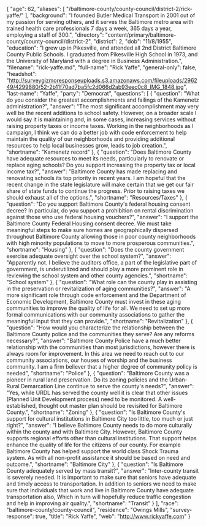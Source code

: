 {
  "age": 62,
  "aliases": [
    "/baltimore-county/county-council/district-2/rick-yaffe/"
  ],
  "background": "I founded Butler Medical Transport in 2001 out of my passion for serving others, and it serves the Baltimore metro area with trained health care professionals 7 days a week, 365 days a year, employing a staff of 300.",
  "directory": "content/primary/baltimore-county/county-council/district-2",
  "district": 2,
  "dob": "11/8/1955",
  "education": "I grew up in Pikesville, and attended all 2nd District Baltimore County Public Schools. I graduated from Pikesville High School in 1973, and the University of Maryland with a degree in Business Administration.",
  "filename": "rick-yaffe.md",
  "full-name": "Rick Yaffe",
  "general-only": false,
  "headshot": "http://surveygizmoresponseuploads.s3.amazonaws.com/fileuploads/296249/4299880/52-2b11f70ad7ba5fc2d066d2ab93eec0c8_IMG_1848.jpg",
  "last-name": "Yaffe",
  "party": "Democrat",
  "questions": [
    {
      "question": "What do you consider the greatest accomplishments and failings of the Kamenetz administration?",
      "answer": "The most significant accomplishment may very well be the recent additions to school safety. However, on a broader scale I would say it is maintaining and, in some cases, increasing services without raising property taxes or income taxes. Working in the neighborhoods as I campaign, I think we can do a better job with code enforcement to help maintain the quality of our neighborhoods and providing additional resources to help local businesses grow, leads to job creation.",
      "shortname": "Kamenetz record"
    },
    {
      "question": "Does Baltimore County have adequate resources to meet its needs, particularly to renovate or replace aging schools? Do you support increasing the property tax or local income tax?",
      "answer": "Baltimore County has made replacing and renovating schools its top priority in recent years. I am hopeful that the recent change in the state legislature will make certain that we get our fair share of state funds to continue the progress. Prior to raising taxes we should exhaust all of the options.",
      "shortname": "Resources/Taxes"
    },
    {
      "question": "Do you support Baltimore County's federal housing consent decree? In particular, do you support a prohibition on rental discrimination against those who use federal housing vouchers?",
      "answer": "I support the Baltimore County Federal Housing consent decree. We must take meaningful steps to make sure homes are geographically dispersed throughout Baltimore County allowing those in poor county neighborhoods with high minority populations to move to more prosperous communities.",
      "shortname": "Housing"
    },
    {
      "question": "Does the county government exercise adequate oversight over the school system?",
      "answer": "Apparently not. I believe the auditors office, a part of the legislative part of government, is underutilized and should play a more prominent role in reviewing the school system and other county agencies.",
      "shortname": "School system"
    },
    {
      "question": "What role can the county play in assisting in the preservation or revitalization of aging communities?",
      "answer": "A more significant role through code enforcement and the Department of Economic Development, Baltimore County must invest in these aging communities to improve the quality of life for all. We need to set up more formal communications with our community associations to gather the meaningful input that they can provide.",
      "shortname": "Revitalization"
    },
    {
      "question": "How would you characterize the relationship between the Baltimore County police and the communities they serve? Are any reforms necessary?",
      "answer": "Baltimore County Police have a much better relationship with the communities than most jurisdictions, however there is always room for improvement. In this area we need to reach out to our community associations, our houses of worship and the business community. I am a firm believer that a higher degree of community policy is needed",
      "shortname": "Police"
    },
    {
      "question": "Baltimore County was a pioneer in rural land preservation. Do its zoning policies and the Urban-Rural Demarcation Line continue to serve the county's needs?",
      "answer": "Yes, while URDL has served the county well it is clear that other issues (Planned Unit Development process) need to be monitored. A well-established, thought out master plan should be revisited for Baltimore County.",
      "shortname": "Zoning"
    },
    {
      "question": "Is Baltimore County's support for cultural institutions in Baltimore City too little, too much or just right?",
      "answer": "I believe Baltimore County needs to do more culturally within the county and with Baltimore City. However, Baltimore County supports regional efforts other than cultural institutions. That support helps enhance the quality of life for the citizens of our county. For example Baltimore County has helped support the world class Shock Trauma system. As with all non-profit assistance it should be based on need and outcome.",
      "shortname": "Baltimore City"
    },
    {
      "question": "Is Baltimore County adequately served by mass transit?",
      "answer": "Inter-county transit is severely needed. It is important to make sure that seniors have adequate and timely access to transportation. In addition to seniors we need to make sure that individuals that work and live in Baltimore County have adequate transportation also, Which in turn will hopefully reduce traffic congestion and help in improving air quality.",
      "shortname": "Transit"
    }
  ],
  "race": "baltimore-county/county-council",
  "residence": "Owings Mills",
  "survey-response": true,
  "title": "Rick Yaffe",
  "web": "http://www.rickyaffe.com"
}
